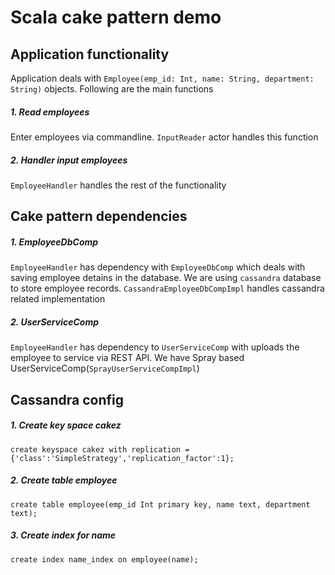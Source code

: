 # Scala cake pattern demo

## Application functionality

  Application deals with `Employee(emp_id: Int, name: String, department: String)` objects. Following are the main functions

##### 1. Read employees

  Enter employees via commandline. `InputReader` actor handles this function

##### 2. Handler input employees

  `EmployeeHandler` handles the rest of the functionality

## Cake pattern dependencies

##### 1. EmployeeDbComp  

  `EmployeeHandler` has dependency with `EmployeeDbComp` which deals with saving employee detains in the database. We are using 
  `cassandra` database to store employee records. `CassandraEmployeeDbCompImpl` handles cassandra related implementation

##### 2. UserServiceComp  

  `EmployeeHandler` has dependency to `UserServiceComp` with uploads the employee to service via REST API. We have Spray based 
  UserServiceComp(`SprayUserServiceCompImpl`) 

## Cassandra config

##### 1. Create key space cakez

  ```
  create keyspace cakez with replication = {'class':'SimpleStrategy','replication_factor':1};
  ```

##### 2. Create table employee

  ```
  create table employee(emp_id Int primary key, name text, department text);
  ```

##### 3. Create index for name

  ```
  create index name_index on employee(name);
  ```
